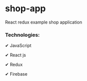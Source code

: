 # shop-app
React redux example shop application

### Technologies:

✔ JavaScript

✔ React js

✔ Redux

✔ Firebase

